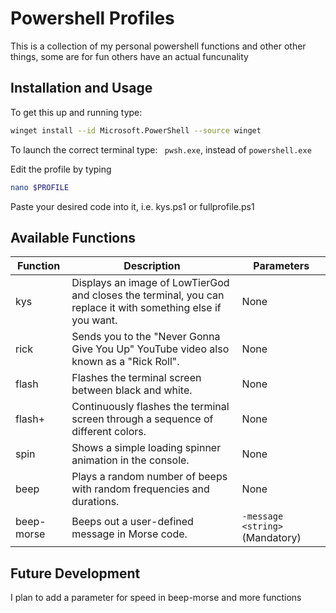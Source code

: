 # Powershell Profiles
This is a collection of my personal powershell functions and other other things, some are for fun others have an actual funcunality
## Installation and Usage
To get this up and running type:
```bash
winget install --id Microsoft.PowerShell --source winget
```
To launch the correct terminal type: ```
pwsh.exe```, instead of ```powershell.exe```

Edit the profile by typing
```bash
nano $PROFILE
```

Paste your desired code into it, i.e. kys.ps1 or fullprofile.ps1

## Available Functions


| Function   | Description                                                                          | Parameters                                  |
|------------|--------------------------------------------------------------------------------------|---------------------------------------------|
| kys        | Displays an image of LowTierGod and closes the terminal, you can replace it with something else if you want.                             | None                                        |
| rick       | Sends you to the "Never Gonna Give You Up" YouTube video also known as a "Rick Roll".            | None                                        |
| flash      | Flashes the terminal screen between black and white.                                   | None                                        |
| flash+     | Continuously flashes the terminal screen through a sequence of different colors.       | None                                        |
| spin       | Shows a simple loading spinner animation in the console.                               | None                                        |
| beep       | Plays a random number of beeps with random frequencies and durations.                  | None                                        |
| beep-morse | Beeps out a user-defined message in Morse code.                                      | `-message <string>` (Mandatory)             |


## Future Development
I plan to add a parameter for speed in beep-morse and more functions
